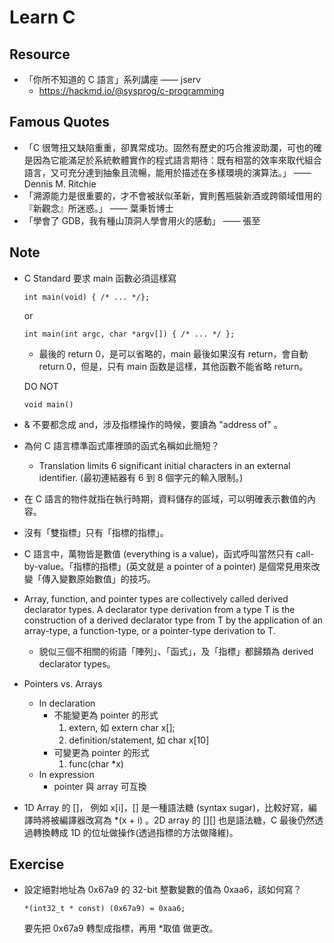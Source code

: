 # Learn C

## Resource
- 「你所不知道的 C 語言」系列講座 —— jserv
  - https://hackmd.io/@sysprog/c-programming

## Famous Quotes
- 「C 很彆扭又缺陷重重，卻異常成功。固然有歷史的巧合推波助瀾，可也的確是因為它能滿足於系統軟體實作的程式語言期待：既有相當的效率來取代組合語言，又可充分達到抽象且流暢，能用於描述在多樣環境的演算法。」 —— Dennis M. Ritchie
- 「溯源能力是很重要的，才不會被狀似革新，實則舊瓶裝新酒或跨領域借用的『新觀念』所迷惑。」 —— 葉秉哲博士
- 「學會了 GDB，我有種山頂洞人學會用火的感動」 —— 張至

## Note
- C Standard 要求 main 函數必須這樣寫
    ```
    int main(void) { /* ... */};
    ```
    or
    ```
    int main(int argc, char *argv[]) { /* ... */ };
    ```
    - 最後的 return 0，是可以省略的，main 最後如果沒有 return，會自動 return 0，但是，只有 main 函数是這樣，其他函數不能省略 return。
    
    DO NOT
    ```
    void main()
    ```
- & 不要都念成 and，涉及指標操作的時候，要讀為 "address of" 。
- 為何 C 語言標準函式庫裡頭的函式名稱如此簡短？
  - Translation limits 6 significant initial characters in an external identifier. (最初連結器有 6 到 8 個字元的輸入限制。)
- 在 C 語言的物件就指在執行時期，資料儲存的區域，可以明確表示數值的內容。
- 沒有「雙指標」只有「指標的指標」。
- C 語言中，萬物皆是數值 (everything is a value)，函式呼叫當然只有 call-by-value。「指標的指標」(英文就是 a pointer of a pointer) 是個常見用來改變「傳入變數原始數值」的技巧。
- Array, function, and pointer types are collectively called derived declarator types. A declarator type derivation from a type T is the construction of a derived declarator type from T by the application of an array-type, a function-type, or a pointer-type derivation to T.
  - 貌似三個不相關的術語「陣列」、「函式」，及「指標」都歸類為 derived declarator types。
- Pointers vs. Arrays
  - In declaration
    - 不能變更為 pointer 的形式
      1. extern, 如 extern char x[];
      2. definition/statement, 如 char x[10]
    - 可變更為 pointer 的形式
      1. func(char *x)
  - In expression
    - pointer 與 array 可互換
- 1D Array 的 []， 例如 x[i]，[] 是一種語法糖 (syntax sugar)，比較好寫，編譯時將被編譯器改寫為 *(x + i) 。2D array 的 [][] 也是語法糖，C 最後仍然透過轉換轉成 1D 的位址做操作(透過指標的方法做降維)。
## Exercise
- 設定絕對地址為 0x67a9 的 32-bit 整數變數的值為 0xaa6，該如何寫？
    ```
    *(int32_t * const) (0x67a9) = 0xaa6; 
    ```
    要先把 0x67a9 轉型成指標，再用 *取值 做更改。
